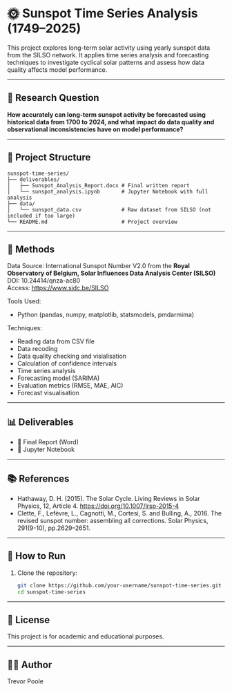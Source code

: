 # 🌞 Sunspot Time Series Analysis (1749–2025)

This project explores long-term solar activity using yearly sunspot data from the SILSO network. It applies time series analysis and forecasting techniques to investigate cyclical solar patterns and assess how data quality affects model performance.

---

## 📌 Research Question

**How accurately can long-term sunspot activity be forecasted using historical data from 1700 to 2024, and what impact do data quality and observational inconsistencies have on model performance?**

---

## 📁 Project Structure

```
sunspot-time-series/
├── deliverables/
│   ├── Sunspot_Analysis_Report.docx # Final written report
│   └── sunspot_analysis.ipynb       # Jupyter Notebook with full analysis
├── data/
│   └── sunspot_data.csv             # Raw dataset from SILSO (not included if too large)
└── README.md                        # Project overview
```

---

## 🧪 Methods
Data Source:
International Sunspot Number V2.0 from the **Royal Observatory of Belgium, Solar Influences Data Analysis Center (SILSO)**  
DOI: 10.24414/qnza-ac80  
Access: https://www.sidc.be/SILSO

Tools Used:
- Python (pandas, numpy, matplotlib, statsmodels, pmdarmima)

Techniques:
- Reading data from CSV file
- Data recoding
- Data quality checking and visialisation
- Calculation of confidence intervals
- Time series analysis
- Forecasting model (SARIMA)
- Evaluation metrics (RMSE, MAE, AIC)
- Forecast visualisation

---

## 📊 Deliverables

- 📄 Final Report (Word)
- 🧪 Jupyter Notebook

---

## 📚 References
- Hathaway, D. H. (2015). The Solar Cycle. Living Reviews in Solar Physics, 12, Article 4. https://doi.org/10.1007/lrsp-2015-4
- Clette, F., Lefèvre, L., Cagnotti, M., Cortesi, S. and Bulling, A., 2016. The revised sunspot number: assembling all corrections. Solar Physics, 291(9-10), pp.2629–2651.

---

## 🚀 How to Run

1. Clone the repository:
   ```bash
   git clone https://github.com/your-username/sunspot-time-series.git
   cd sunspot-time-series

---

## 📌 License
This project is for academic and educational purposes.

---

## 🙋‍♂️ Author
Trevor Poole
